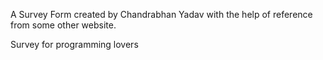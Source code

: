 A Survey Form created by Chandrabhan Yadav with the help of reference from some other website.

Survey for programming lovers
